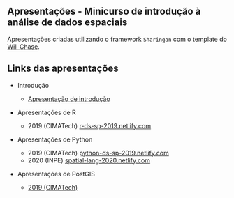 ## Apresentações - Minicurso de introdução à análise de dados espaciais

Apresentações criadas utilizando o framework `Sharingan` com o template do [Will Chase](https://github.com/will-r-chase/blog/tree/master/static/slides).

## Links das apresentações

- Introdução
  - [Apresentação de introdução](introducao/apresentacao_cimatech.pdf)

- Apresentações de R
	- 2019 (CIMATech) [r-ds-sp-2019.netlify.com](https://r-ds-sp-2019.netlify.com/#1)
- Apresentações de Python
	- 2019 (CIMATech) [python-ds-sp-2019.netlify.com](https://python-ds-sp-2019.netlify.com/intro_r_anthropology_2018#1)
	- 2020 (INPE) [spatial-lang-2020.netlify.com](https://spatial-lang-2020.netlify.com/apresencao_final.html)

- Apresentações de PostGIS
  - [2019 (CIMATech)](postgis/presentation-introduction-postgis.pdf)
